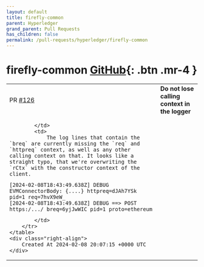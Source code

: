 ```yaml
---
layout: default
title: firefly-common
parent: Hyperledger
grand_parent: Pull Requests
has_children: false
permalink: /pull-requests/hyperledger/firefly-common
---
```


# firefly-common <span class="fs-3 right-align">[GitHub](https://github.com/hyperledger/firefly-common){: .btn .mr-4 }</span>


<div>
    <table>
        <tr>
            <td>
                PR <a href="https://github.com/hyperledger/firefly-common/pull/126" class=".btn">#126</a>
            </td>
            <td>
                <b>
                    Do not lose calling context in the logger
                </b>
            </td>
        </tr>
        <tr>
            <td>
                
            </td>
            <td>
                The log lines that contain the `breq` are currently missing the `req` and `httpreq` context, as well as any other calling context on that. It looks like a straight typo, that we're overwriting the `rCtx` with the constructor context of the client.
```
[2024-02-08T18:43:49.638Z] DEBUG EVMConnectorBody: {....} httpreq=dJAh7YSk pid=1 req=7hvX9eW_
[2024-02-08T18:43:49.638Z] DEBUG ==> POST https:/.../ breq=6yjJwWIC pid=1 proto=ethereum
```
            </td>
        </tr>
    </table>
    <div class="right-align">
        Created At 2024-02-08 20:07:15 +0000 UTC
    </div>
</div>

